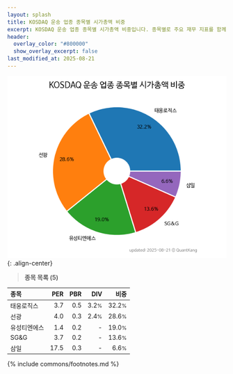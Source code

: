 ```yaml
---
layout: splash
title: KOSDAQ 운송 업종 종목별 시가총액 비중
excerpt: KOSDAQ 운송 업종 종목별 시가총액 비중입니다. 종목별로 주요 재무 지표를 함께 표시합니다.
header:
  overlay_color: "#800000"
  show_overlay_excerpt: false
last_modified_at: 2025-08-21
---
```



![KOSDAQ 운송 업종 종목별 시가총액 비중](/stats/sector/images/kosdaq_업종_운송_종목.png){: .align-center}


> **종목 목록 (5)**<a id="list"></a>

| **종목** | **PER** | **PBR** | **DIV** | **비중** |
| :------- | ------: | ------: | ------: | -------: |
| 태웅로직스 | 3.7 | 0.5 | 3.2<small>%</small> | 32.2<small>%</small> |
| 선광 | 4.0 | 0.3 | 2.4<small>%</small> | 28.6<small>%</small> |
| 유성티엔에스 | 1.4 | 0.2 | - | 19.0<small>%</small> |
| SG&G | 3.7 | 0.2 | - | 13.6<small>%</small> |
| 삼일 | 17.5 | 0.3 | - | 6.6<small>%</small> |

{% include commons/footnotes.md %}